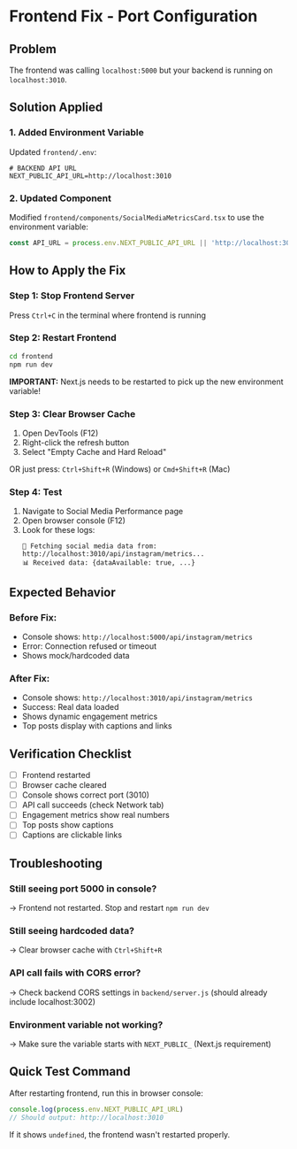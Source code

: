 # Frontend Fix - Port Configuration

## Problem
The frontend was calling `localhost:5000` but your backend is running on `localhost:3010`.

## Solution Applied

### 1. Added Environment Variable
Updated `frontend/.env`:
```env
# BACKEND API URL
NEXT_PUBLIC_API_URL=http://localhost:3010
```

### 2. Updated Component
Modified `frontend/components/SocialMediaMetricsCard.tsx` to use the environment variable:
```javascript
const API_URL = process.env.NEXT_PUBLIC_API_URL || 'http://localhost:3010'
```

## How to Apply the Fix

### Step 1: Stop Frontend Server
Press `Ctrl+C` in the terminal where frontend is running

### Step 2: Restart Frontend
```bash
cd frontend
npm run dev
```

**IMPORTANT:** Next.js needs to be restarted to pick up the new environment variable!

### Step 3: Clear Browser Cache
1. Open DevTools (F12)
2. Right-click the refresh button
3. Select "Empty Cache and Hard Reload"

OR just press: `Ctrl+Shift+R` (Windows) or `Cmd+Shift+R` (Mac)

### Step 4: Test
1. Navigate to Social Media Performance page
2. Open browser console (F12)
3. Look for these logs:
   ```
   📡 Fetching social media data from: http://localhost:3010/api/instagram/metrics...
   📊 Received data: {dataAvailable: true, ...}
   ```

## Expected Behavior

### Before Fix:
- Console shows: `http://localhost:5000/api/instagram/metrics`
- Error: Connection refused or timeout
- Shows mock/hardcoded data

### After Fix:
- Console shows: `http://localhost:3010/api/instagram/metrics`
- Success: Real data loaded
- Shows dynamic engagement metrics
- Top posts display with captions and links

## Verification Checklist

- [ ] Frontend restarted
- [ ] Browser cache cleared
- [ ] Console shows correct port (3010)
- [ ] API call succeeds (check Network tab)
- [ ] Engagement metrics show real numbers
- [ ] Top posts show captions
- [ ] Captions are clickable links

## Troubleshooting

### Still seeing port 5000 in console?
→ Frontend not restarted. Stop and restart `npm run dev`

### Still seeing hardcoded data?
→ Clear browser cache with `Ctrl+Shift+R`

### API call fails with CORS error?
→ Check backend CORS settings in `backend/server.js` (should already include localhost:3002)

### Environment variable not working?
→ Make sure the variable starts with `NEXT_PUBLIC_` (Next.js requirement)

## Quick Test Command

After restarting frontend, run this in browser console:
```javascript
console.log(process.env.NEXT_PUBLIC_API_URL)
// Should output: http://localhost:3010
```

If it shows `undefined`, the frontend wasn't restarted properly.
